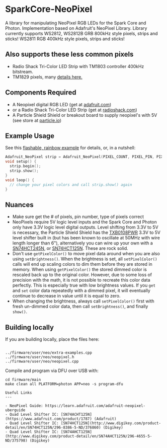 SparkCore-NeoPixel
==================

A library for manipulating NeoPixel RGB LEDs for the Spark Core and Photon.
Implementation based on Adafruit's NeoPixel Library.
Library currently supports WS2812, WS2812B GRB 800kHz style pixels, strips and sticks!
WS2811 RGB 400kHz style pixels, strips and sticks!

Also supports these less common pixels
---
- Radio Shack Tri-Color LED Strip with TM1803 controller 400kHz bitstream.
- TM1829 pixels, many [details here.](https://community.particle.io/t/neopixel-library-for-tm1829-controller-resolved/5363)

Components Required
---
- A Neopixel digital RGB LED (get at [adafruit.com](adafruit.com))
- or a Radio Shack Tri-Color LED Strip (get at [radioshack.com](radioshack.com))
- A Particle Shield Shield or breakout board to supply neopixel's with 5V (see store at [particle.io](particle.io))

Example Usage
---

See this [flashable, rainbow example](firmware/examples/a-rainbow.cpp) for details, or, in a nutshell:

```cpp
Adafruit_NeoPixel strip = Adafruit_NeoPixel(PIXEL_COUNT, PIXEL_PIN, PIXEL_TYPE);
void setup() {
  strip.begin();
  strip.show();
}
void loop() {
  // change your pixel colors and call strip.show() again
}
```

Nuances
---

- Make sure get the # of pixels, pin number, type of pixels correct
- NeoPixels require 5V logic level inputs and the Spark Core and Photon only have 3.3V logic level digital outputs. Level shifting from 3.3V to 5V is
necessary, the Particle Shield Shield has the [TXB0108PWR](http://www.digikey.com/product-search/en?pv7=2&k=TXB0108PWR) 3.3V to 5V level shifter built in (but has been known to oscillate at 50MHz with wire length longer than 6"), alternatively you can wire up your own with a [SN74HCT245N](http://www.digikey.com/product-detail/en/SN74HCT245N/296-1612-5-ND/277258), or [SN74HCT125N](http://www.digikey.com/product-detail/en/SN74HCT125N/296-8386-5-ND/376860). These are rock solid.
- Don't use `getPixelColor()` to move pixel data around when you are also using `setBrightness()`.  When the brightness is set, all `setPixelColor()` calls will end up scaling colors to dim them before they are stored in memory.  When using `getPixelColor()` the stored dimmed color is rescaled back up to the original color.  However, due to some loss of precision with the math, it is not possible to recreate this color data perfectly.  This is especially true with low brightness values.  If you `get` and `set` color data repeatedly with a dimmed pixel, it will eventually continue to decrease in value until it is equal to zero.
- When changing the brightness, always call `setPixelColor()` first with fresh un-dimmed color data, then call `setBrightness()`, and finally `show()`.


Building locally
---

If you are building locally, place the files here:

```

../firmware/user/neo/extra-examples.cpp
../firmware/user/neo/neopixel.h
../firmware/user/neo/neopixel.cpp
```

Compile and program via DFU over USB with:

```
cd firmware/main
make clean all PLATFORM=photon APP=neo -s program-dfu

Useful Links
---

- NeoPixel Guide: https://learn.adafruit.com/adafruit-neopixel-uberguide
- Quad Level Shifter IC: [SN74ACHT125N](https://www.adafruit.com/product/1787) (Adafruit)
- Quad Level Shifter IC: [SN74HCT125N](http://www.digikey.com/product-detail/en/SN74HCT125N/296-8386-5-ND/376860) (Digikey)
- Quad Level Shifter IC: [SN74AHCT125N](http://www.digikey.com/product-detail/en/SN74AHCT125N/296-4655-5-ND/375798) (Digikey)
